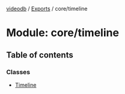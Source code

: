 [videodb](../README.md) / [Exports](../modules.md) / core/timeline

# Module: core/timeline

## Table of contents

### Classes

- [Timeline](../classes/core_timeline.Timeline.md)
